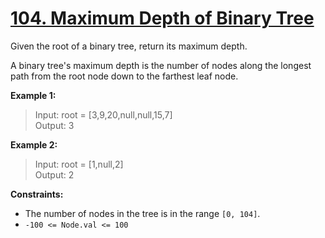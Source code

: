 # [104. Maximum Depth of Binary Tree](https://leetcode.com/problems/maximum-depth-of-binary-tree/)

Given the root of a binary tree, return its maximum depth.

A binary tree's maximum depth is the number of nodes along the longest path from the root node down to the farthest leaf node.

**Example 1:**

> Input: root = [3,9,20,null,null,15,7] <br>
> Output: 3

**Example 2:**

> Input: root = [1,null,2] <br>
> Output: 2

**Constraints:**

- The number of nodes in the tree is in the range `[0, 104]`.
- `-100 <= Node.val <= 100`
